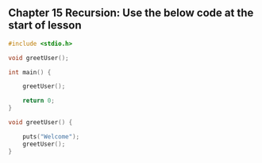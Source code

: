 ## Chapter 15 Recursion: Use the below code at the start of lesson 

```C 
#include <stdio.h>

void greetUser();

int main() {

	greetUser();

	return 0;
}

void greetUser() {

	puts("Welcome");
	greetUser();
}

```
